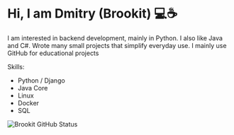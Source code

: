 # Hi, I am Dmitry (Brookit) 💻☕ 

I am interested in backend development, mainly in Python. I also like Java and C#. Wrote many small projects that simplify everyday use. I mainly use GitHub for educational projects

Skills:
- Python / Django
- Java Core
- Linux
- Docker
- SQL

<picture>
  <source media="(prefers-color-scheme: dark)" srcset="https://github-readme-stats.vercel.app/api?username=brookite&show_icons=true&hide_border=true&count_private=true&theme=dark">
  <img alt="Brookit GitHub Status" src="https://github-readme-stats.vercel.app/api?username=brookite&show_icons=true&hide_border=true&count_private=true&theme=light">
</picture>
